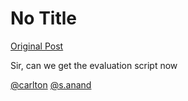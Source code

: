# No Title

[Original Post](https://discourse.onlinedegree.iitm.ac.in/t/164277/631)

<p>Sir, can we get the evaluation script now</p>
<p><a class="mention" href="/u/carlton">@carlton</a> <a class="mention" href="/u/s.anand">@s.anand</a></p>